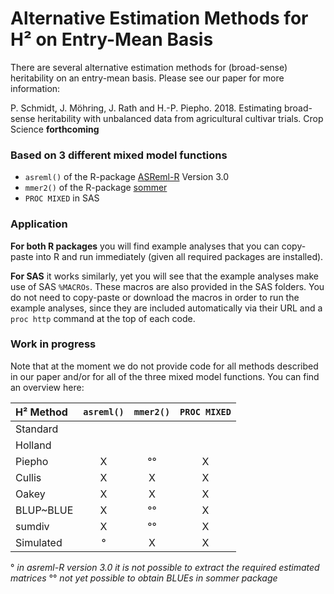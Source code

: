 # Alternative Estimation Methods for H² on Entry-Mean Basis
There are several alternative estimation methods for (broad-sense) heritability on an entry-mean basis. Please see our paper for more information:

P. Schmidt, J. Möhring, J. Rath and H.-P. Piepho. 2018. Estimating broad-sense heritability with unbalanced data from agricultural cultivar trials. Crop Science **forthcoming**

### Based on 3 different mixed model functions
* `asreml()` of the R-package [ASReml-R](https://www.vsni.co.uk/software/asreml-r/) Version 3.0
* `mmer2()`  of the R-package [sommer](https://cran.r-project.org/web/packages/sommer/index.html)
* `PROC MIXED` in SAS

### Application
**For both R packages** you will find example analyses that you can copy-paste into R and run immediately (given all required packages are installed).

**For SAS** it works similarly, yet you will see that the example analyses make use of SAS `%MACROs`. These macros are also provided in the SAS folders. You do not need to copy-paste or download the macros in order to run the example analyses, since they are included automatically via their URL and a `proc http` command at the top of each code.

### Work in progress
Note that at the moment we do not provide code for all methods described in our paper and/or for all of the three mixed model functions. You can find an overview here:

H² Method | `asreml()` | `mmer2()` | `PROC MIXED` | 
:--- | :---: | :---: | :---: |
Standard |  |  |  |
Holland |  |  |  |
Piepho | X | °° | X |
Cullis | X | X | X |
Oakey | X | X | X |
BLUP~BLUE | X | °° | X |
sumdiv | X | °° | X |
Simulated | ° | X | X |

° *in asreml-R version 3.0 it is not possible to extract the required estimated matrices*
°° *not yet possible to obtain BLUEs in sommer package*
